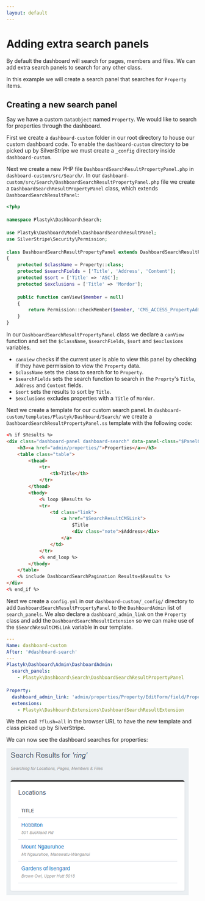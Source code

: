 ```yaml
---
layout: default
---
```


# Adding extra search panels

By default the dashboard will search for pages, members and files. We can add extra search panels to search for any other class.

In this example we will create a search panel that searches for `Property` items.

## Creating a new search panel

Say we have a custom `DataObject` named `Property`. We would like to search for properties through the dashboard.

First we create a `dashboard-custom` folder in our root directory to house our custom dashboard code. To enable the `dashboard-custom` directory to be picked up by SilverStripe we must create a `_config` directory inside `dashboard-custom`.

Next we create a new PHP file `DashboardSearchResultPropertyPanel.php` in `dashboard-custom/src/Search/`. In our `dashboard-custom/src/Search/DashboardSearchResultPropertyPanel.php` file we create a `DashboardSearchResultPropertyPanel` class, which extends `DashboardSearchResultPanel`:

```php
<?php

namespace Plastyk\Dashboard\Search;

use Plastyk\Dashboard\Model\DashboardSearchResultPanel;
use SilverStripe\Security\Permission;

class DashboardSearchResultPropertyPanel extends DashboardSearchResultPanel
{
    protected $className = Property::class;
    protected $searchFields = ['Title', 'Address', 'Content'];
    protected $sort = ['Title' => 'ASC'];
    protected $exclusions = ['Title' => 'Mordor'];

    public function canView($member = null)
    {
        return Permission::checkMember($member, 'CMS_ACCESS_PropertyAdmin') && class_exists('PropertyAdmin') && parent::canView($member);
    }
}
```

In our `DashboardSearchResultPropertyPanel` class we declare a `canView` function and set the `$className`, `$searchFields`, `$sort` and `$exclusions` variables.

* `canView` checks if the current user is able to view this panel by checking if they have permission to view the `Property` data.
* `$className` sets the class to search for to `Property`.
* `$searchFields` sets the search function to search in the `Proprty`'s `Title`, `Address` and `Content` fields.
* `$sort` sets the results to sort by `Title`.
* `$exclusions` excludes properties with a `Title` of `Mordor`.

Next we create a template for our custom search panel. In `dashboard-custom/templates/Plastyk/Dashboard/Search/` we create a `DashboardSearchResultPropertyPanel.ss` template with the following code:

```html
<% if $Results %>
<div class="dashboard-panel dashboard-search" data-panel-class="$PanelClassName">
    <h3><a href="admin/properties/">Properties</a></h3>
    <table class="table">
        <thead>
            <tr>
                <th>Title</th>
            </tr>
        </thead>
        <tbody>
            <% loop $Results %>
            <tr>
                <td class="link">
                    <a href="$SearchResultCMSLink">
                        $Title
                        <div class="note">$Address</div>
                    </a>
                </td>
            </tr>
            <% end_loop %>
        </tbody>
    </table>
    <% include DashboardSearchPagination Results=$Results %>
</div>
<% end_if %>
```

Next we create a `config.yml` in our `dashboard-custom/_config/` directory to add `DashboardSearchResultPropertyPanel` to the `DashboardAdmin` list of `search_panels`. We also declare a `dashboard_admin_link` on the `Property` class and add the `DashboardSearchResultExtension` so we can make use of the `$SearchResultCMSLink` variable in our template.

```yml
---
Name: dashboard-custom
After: '#dashboard-search'
---
Plastyk\Dashboard\Admin\DashboardAdmin:
  search_panels:
    - Plastyk\Dashboard\Search\DashboardSearchResultPropertyPanel

Property:
  dashboard_admin_link: 'admin/properties/Property/EditForm/field/Property/item/$ID/edit'
  extensions:
    - Plastyk\Dashboard\Extensions\DashboardSearchResultExtension
```

We then call `?flush=all` in the browser URL to have the new template and class picked up by SilverStripe.

We can now see the dashboard searches for properties:

![Dashboard module extra search panel screenshot](images/dashboard-module-extra-search-panel.png)

